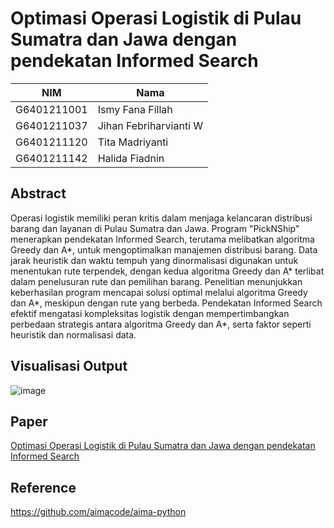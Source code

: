 # Optimasi Operasi Logistik di Pulau Sumatra dan Jawa dengan pendekatan Informed Search

|NIM|Nama|
|--|--|
|G6401211001|Ismy Fana Fillah|
|G6401211037|Jihan Febriharvianti W|
|G6401211120|Tita Madriyanti|
|G6401211142|Halida Fiadnin|

## Abstract
Operasi logistik memiliki peran kritis dalam menjaga kelancaran distribusi barang dan layanan di Pulau Sumatra dan Jawa. Program "PickNShip" menerapkan pendekatan Informed Search, terutama melibatkan algoritma Greedy dan A*, untuk mengoptimalkan manajemen distribusi barang. Data jarak heuristik dan waktu tempuh yang dinormalisasi digunakan untuk menentukan rute terpendek, dengan kedua algoritma Greedy dan A* terlibat dalam penelusuran rute dan pemilihan barang. Penelitian menunjukkan keberhasilan program mencapai solusi optimal melalui algoritma Greedy dan A*, meskipun dengan rute yang berbeda. Pendekatan Informed Search efektif mengatasi kompleksitas logistik dengan mempertimbangkan perbedaan strategis antara algoritma Greedy dan A*, serta faktor seperti heuristik dan normalisasi data.

## Visualisasi Output
![image](https://github.com/ismyfanafillah173/Project-AI/assets/88079312/d413bd76-16b4-4ca5-ac58-b3c70dc5602b)

## Paper
[Optimasi Operasi Logistik di Pulau Sumatra dan Jawa dengan pendekatan Informed Search](https://docs.google.com/document/d/17ZbYHYJAFDgbliS5ydfO4Z-zYXeJ_XTL/edit?usp=sharing&ouid=109593767876637681041&rtpof=true&sd=true) 

## Reference
https://github.com/aimacode/aima-python

